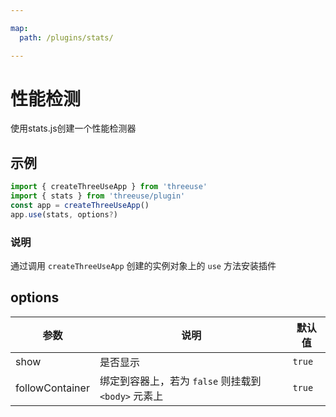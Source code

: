 ```yaml
---

map:
  path: /plugins/stats/

---
```


# 性能检测

使用stats.js创建一个性能检测器

## 示例

<demo src="./__demo__/BasicUse.vue" title="基本使用" desc="创建一个性能检测器"></demo>

```js
import { createThreeUseApp } from 'threeuse'
import { stats } from 'threeuse/plugin'
const app = createThreeUseApp()
app.use(stats, options?)
```

### 说明

通过调用 `createThreeUseApp` 创建的实例对象上的 `use` 方法安装插件

## options

| 参数 | 说明 | 默认值 |
| ---- | ---- | ---- |
| show | 是否显示 | `true` |
| followContainer | 绑定到容器上，若为 `false` 则挂载到 `<body>` 元素上 | `true` |
